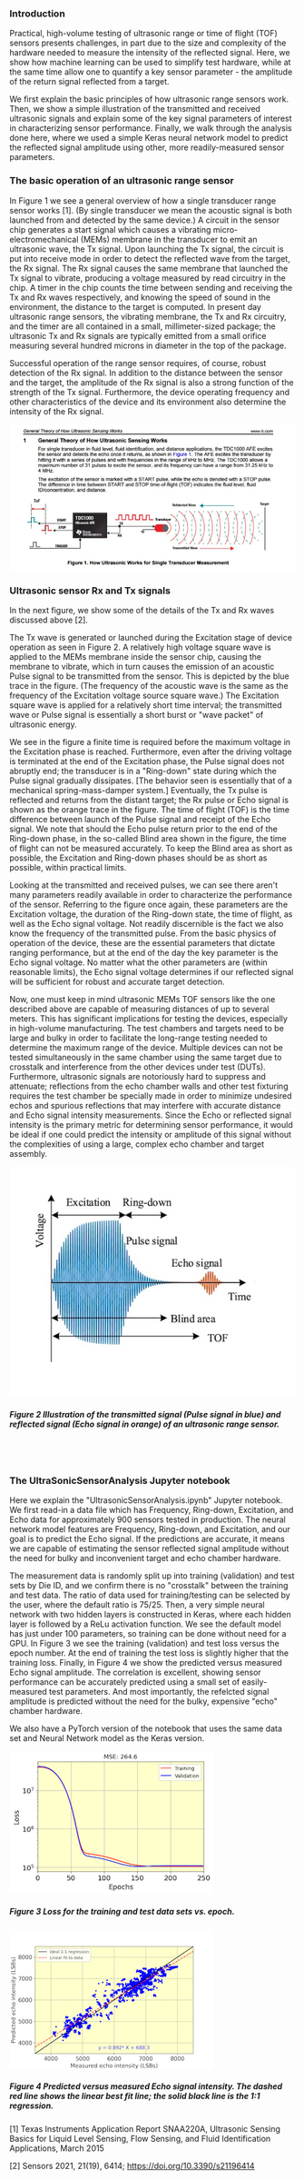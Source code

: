 ### Introduction

Practical, high-volume testing of ultrasonic range or time of flight (TOF) sensors presents challenges, in part due to the size and complexity of the hardware needed to measure the intensity of the reflected signal.  Here, we show how machine learning can be used to simplify test hardware, while at the same time allow one to quantify a key sensor parameter - the amplitude of the return signal reflected from a target.  

We first explain the basic principles of how ultrasonic range sensors work.  Then, we show a simple illustration of the transmitted and received ultrasonic signals and explain some of the key signal parameters of interest in characterizing sensor performance.  Finally, we walk through the analysis done here, where we used a simple Keras neural network model to predict the reflected signal amplitude using other, more readily-measured sensor parameters. 

### The basic operation of an ultrasonic range sensor

In Figure 1 we see a general overview of how a single transducer range sensor works [1].  (By single transducer we mean the acoustic signal is both launched from and detected by the same device.) A circuit in the sensor chip generates a start signal which causes a vibrating micro-electromechanical (MEMs) membrane in the transducer to emit an ultrasonic wave, the Tx signal.  Upon launching the Tx signal, the circuit is put into receive mode in order to detect the reflected wave from the target, the Rx signal. The Rx signal causes the same membrane that launched the Tx signal to vibrate, producing a voltage measured by read circuitry in the chip.  A timer in the chip counts the time between sending and receiving the Tx and Rx waves respectively, and knowing the speed of sound in the environment, the distance to the target is computed.  In present day ultrasonic range sensors, the vibrating membrane, the Tx and Rx circuitry, and the timer are all contained in a small, millimeter-sized package; the ultrasonic Tx and Rx signals are typically emitted from a small orifice measuring several hundred microns in diameter in the top of the package. 

Successful operation of the range sensor requires, of course, robust detection of the Rx signal.  In addition to the distance between the sensor and the target, the amplitude of the Rx signal is also a strong function of the strength of the Tx signal.  Furthermore, the device operating frequency and other characteristics of the device and its environment also determine the intensity of the Rx signal.  

![Signals](https://github.com/michaelalex94536/Assorted-ML/blob/main/UltrasonicSensorTesting/images/TI_Tx_Rx.jpg)



### Ultrasonic sensor Rx and Tx signals

In the next figure, we show some of the details of the Tx and Rx waves discussed above [2]. 

The Tx wave is generated or launched during the Excitation stage of device operation as seen in Figure 2.  A relatively high voltage square wave is applied to the MEMs membrane inside the sensor chip, causing the membrane to vibrate, which in turn causes the emission of an acoustic Pulse signal to be transmitted from the sensor.  This is depicted by the blue trace in the figure.  (The frequency of the acoustic wave is the same as the frequency of the Excitation voltage source square wave.) The Excitation square wave is applied for a relatively short time interval; the transmitted wave or Pulse signal is essentially a short burst or "wave packet" of ultrasonic energy.  

We see in the figure a finite time is required before the maximum voltage in the Excitation phase is reached.  Furthermore, even after the driving voltage is terminated at the end of the Excitation phase, the Pulse signal does not abruptly end; the transducer is in a "Ring-down" state during which the Pulse signal gradually dissipates.  [The behavior seen is essentially that of a mechanical spring-mass-damper system.]  Eventually, the Tx pulse is reflected and returns from the distant target; the Rx pulse or Echo signal is shown as the orange trace in the figure.  The time of flight (TOF) is the time difference between launch of the Pulse signal and receipt of the Echo signal.  We note that should the Echo pulse return prior to the end of the Ring-down phase, in the so-called Blind area shown in the figure, the time of flight can not be measured accurately.  To keep the Blind area as short as possible, the Excitation and Ring-down phases should be as short as possible, within practical limits.  

Looking at the transmitted and received pulses, we can see there aren't many parameters readily available in order to characterize the performance of the sensor.  Referring to the figure once again, these parameters are the Excitation voltage, the duration of the Ring-down state, the time of flight, as well as the Echo signal voltage.  Not readily discernible is the fact we also know the frequency of the transmitted pulse.  From the basic physics of operation of the device, these are the essential parameters that dictate ranging performance, but at the end of the day the key parameter is the Echo signal voltage.  No matter what the other parameters are (within reasonable limits), the Echo signal voltage determines if our reflected signal will be sufficient for robust and accurate target detection.  

Now, one must keep in mind ultrasonic MEMs TOF sensors like the one described above are capable of measuring distances of up to several meters.  This has significant implications for testing the devices, especially in high-volume manufacturing.  The test chambers and targets need to be large and bulky in order to facilitate the long-range testing needed to determine the maximum range of the device. Multiple devices can not be tested simultaneously in the same chamber using the same target due to crosstalk and interference from the other devices under test (DUTs). Furthermore, ultrasonic signals are notoriously hard to suppress and attenuate; reflections from the echo chamber walls and other test fixturing requires the test chamber be specially made in order to minimize undesired echos and spurious reflections that may interfere with accurate distance and Echo signal intensity measurements. Since the Echo or reflected signal intensity is the primary metric for determining sensor performance, it would be ideal if one could predict the intensity or amplitude of this signal without the complexities of using a large, complex echo chamber and target assembly.  

![Signals](https://github.com/michaelalex94536/Assorted-ML/blob/main/UltrasonicSensorTesting/images/pulse-echo.jpeg)
##### Figure 2  Illustration of the transmitted signal (Pulse signal in blue) and reflected signal (Echo signal in orange) of an ultrasonic range sensor. 
<br/><br/>

### The UltraSonicSensorAnalysis Jupyter notebook

Here we explain the "UltrasonicSensorAnalysis.ipynb" Jupyter notebook.  We first read-in a data file which has Frequency, Ring-down, Excitation, and Echo data for approximately 900 sensors tested in production. The neural network model features are Frequency, Ring-down, and Excitation, and our goal is to predict the Echo signal.  If the predictions are accurate, it means we are capable of estimating the sensor reflected signal amplitude without the need for bulky and inconvenient target and echo chamber hardware. 

The measurement data is randomly split up into training (validation) and test sets by Die ID, and we confirm there is no "crosstalk" between the training and test data.  The ratio of data used for training/testing can be selected by the user, where the default ratio is 75/25.  Then, a very simple neural network with two hidden layers is constructed in Keras, where each hidden layer is followed by a ReLu activation function. We see the default model has just under 100 parameters, so training can be done without need for a GPU. In Figure 3 we see the training (validation) and test loss versus the epoch number.  At the end of training the test loss is slightly higher that the training loss.  Finally, in Figure 4 we show the predicted versus measured Echo signal amplitude.  The correlation is excellent, showing sensor performance can be accurately predicted using a small set of easily-measured test parameters. And most importantly, the refelcted signal amplitude is predicted without the need for the bulky, expensive "echo" chamber hardware. 

We also have a PyTorch version of the notebook that uses the same data set and Neural Network model as the Keras version. 



![Signals](https://github.com/michaelalex94536/Assorted-ML/blob/main/UltrasonicSensorTesting/images/training.jpg)
##### Figure 3  Loss for the training and test data sets vs. epoch. 

![Signals](https://github.com/michaelalex94536/Assorted-ML/blob/main/UltrasonicSensorTesting/images/predictions.jpg)
##### Figure 4  Predicted versus measured Echo signal intensity. The dashed red line shows the linear best fit line; the solid black line is the 1:1 regression.  



[1]  Texas Instruments Application Report SNAA220A, Ultrasonic Sensing Basics for Liquid Level Sensing, Flow Sensing, and Fluid Identification Applications, March 2015 

[2]  Sensors 2021, 21(19), 6414; https://doi.org/10.3390/s21196414 

